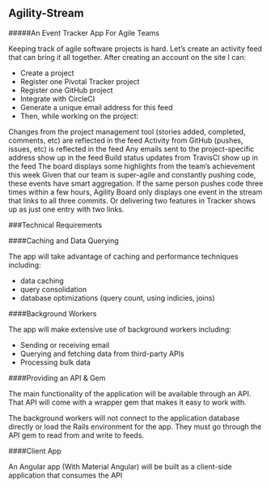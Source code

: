 ## Agility-Stream
#####An Event Tracker App For Agile Teams

Keeping track of agile software projects is hard. Let’s create an activity feed that can bring it all together. After creating an account on the site I can:

- Create a project
- Register one Pivotal Tracker project
- Register one GitHub project
- Integrate with CircleCI
- Generate a unique email address for this feed
- Then, while working on the project:

Changes from the project management tool (stories added, completed, comments, etc) are reflected in the feed
Activity from GitHub (pushes, issues, etc) is reflected in the feed
Any emails sent to the project-specific address show up in the feed
Build status updates from TravisCI show up in the feed
The board displays some highlights from the team’s achievement this week
Given that our team is super-agile and constantly pushing code, these events have smart aggregation. If the same person pushes code three times within a few hours, Agility Board only displays one event in the stream that links to all three commits. Or delivering two features in Tracker shows up as just one entry with two links.

###Technical Requirements

####Caching and Data Querying

The app will take advantage of caching and performance techniques including:

- data caching
- query consolidation
- database optimizations (query count, using indicies, joins)

####Background Workers

The app will make extensive use of background workers including:

- Sending or receiving email
- Querying and fetching data from third-party APIs
- Processing bulk data

####Providing an API & Gem

The main functionality of the application will be available through an API. That API will come with a wrapper gem that makes it easy to work with.

The background workers will not connect to the application database directly or load the Rails environment for the app. They must go through the API gem to read from and write to feeds.

####Client App

An Angular app (With Material Angular) will be built as a client-side application that consumes the API


